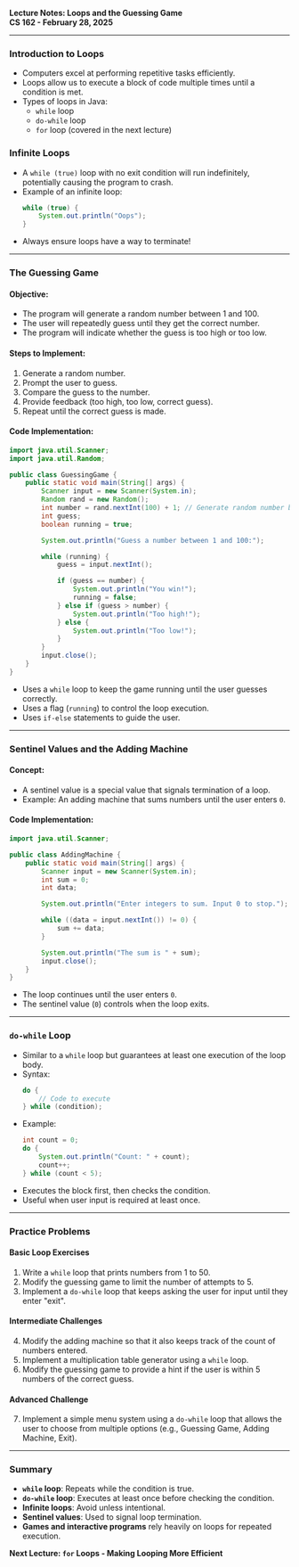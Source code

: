 **Lecture Notes: Loops and the Guessing Game**  
**CS 162 - February 28, 2025**

---

### Introduction to Loops
- Computers excel at performing repetitive tasks efficiently.
- Loops allow us to execute a block of code multiple times until a condition is met.
- Types of loops in Java:
    - `while` loop
    - `do-while` loop
    - `for` loop (covered in the next lecture)

### Infinite Loops
- A `while (true)` loop with no exit condition will run indefinitely, potentially causing the program to crash.
- Example of an infinite loop:
  ```java
  while (true) {
      System.out.println("Oops");
  }
  ```
- Always ensure loops have a way to terminate!

---

### The Guessing Game
#### Objective:
- The program will generate a random number between 1 and 100.
- The user will repeatedly guess until they get the correct number.
- The program will indicate whether the guess is too high or too low.

#### Steps to Implement:
1. Generate a random number.
2. Prompt the user to guess.
3. Compare the guess to the number.
4. Provide feedback (too high, too low, correct guess).
5. Repeat until the correct guess is made.

#### Code Implementation:
```java
import java.util.Scanner;
import java.util.Random;

public class GuessingGame {
    public static void main(String[] args) {
        Scanner input = new Scanner(System.in);
        Random rand = new Random();
        int number = rand.nextInt(100) + 1; // Generate random number between 1-100
        int guess;
        boolean running = true;

        System.out.println("Guess a number between 1 and 100:");

        while (running) {
            guess = input.nextInt();

            if (guess == number) {
                System.out.println("You win!");
                running = false;
            } else if (guess > number) {
                System.out.println("Too high!");
            } else {
                System.out.println("Too low!");
            }
        }
        input.close();
    }
}
```
- Uses a `while` loop to keep the game running until the user guesses correctly.
- Uses a flag (`running`) to control the loop execution.
- Uses `if-else` statements to guide the user.

---

### Sentinel Values and the Adding Machine
#### Concept:
- A sentinel value is a special value that signals termination of a loop.
- Example: An adding machine that sums numbers until the user enters `0`.

#### Code Implementation:
```java
import java.util.Scanner;

public class AddingMachine {
    public static void main(String[] args) {
        Scanner input = new Scanner(System.in);
        int sum = 0;
        int data;

        System.out.println("Enter integers to sum. Input 0 to stop.");

        while ((data = input.nextInt()) != 0) {
            sum += data;
        }

        System.out.println("The sum is " + sum);
        input.close();
    }
}
```
- The loop continues until the user enters `0`.
- The sentinel value (`0`) controls when the loop exits.

---

### `do-while` Loop
- Similar to a `while` loop but guarantees at least one execution of the loop body.
- Syntax:
  ```java
  do {
      // Code to execute
  } while (condition);
  ```
- Example:
  ```java
  int count = 0;
  do {
      System.out.println("Count: " + count);
      count++;
  } while (count < 5);
  ```
- Executes the block first, then checks the condition.
- Useful when user input is required at least once.

---

### Practice Problems
#### **Basic Loop Exercises**
1. Write a `while` loop that prints numbers from 1 to 50.
2. Modify the guessing game to limit the number of attempts to 5.
3. Implement a `do-while` loop that keeps asking the user for input until they enter "exit".

#### **Intermediate Challenges**
4. Modify the adding machine so that it also keeps track of the count of numbers entered.
5. Implement a multiplication table generator using a `while` loop.
6. Modify the guessing game to provide a hint if the user is within 5 numbers of the correct guess.

#### **Advanced Challenge**
7. Implement a simple menu system using a `do-while` loop that allows the user to choose from multiple options (e.g., Guessing Game, Adding Machine, Exit).

---

### Summary
- **`while` loop**: Repeats while the condition is true.
- **`do-while` loop**: Executes at least once before checking the condition.
- **Infinite loops**: Avoid unless intentional.
- **Sentinel values**: Used to signal loop termination.
- **Games and interactive programs** rely heavily on loops for repeated execution.

**Next Lecture: `for` Loops - Making Looping More Efficient**

